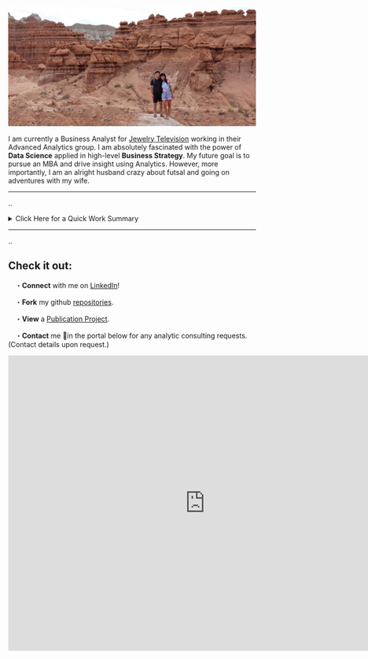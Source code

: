 
![Caption: Happiness](https://raw.githubusercontent.com/tykiww/Images/master/family/goblin_valley.jpg)

I am currently a Business Analyst for [Jewelry Television](https://www.jtv.com/) working in their Advanced Analytics group. I am absolutely fascinated with the power of <b>Data Science</b> applied in high-level <b>Business Strategy</b>. My future goal is to pursue an MBA and drive insight using Analytics. However, more importantly, I am an alright husband crazy about futsal and going on adventures with my wife.


<hr>

<p>                     ..</p>

<details> <summary> Click Here for a Quick Work Summary </summary>

<p></p>

<b> Education: </b>

<p>　・BS Statistics: <a href="https://statistics.byu.edu/">Brigham Young University</a> </p>

<b>Internships:</b>

<p>　・Business & Analytics: <a href="https://www.jtv.com/">Jewelry Television</a> </p>
<p>　・Data Science: <a href="https://lasers.llnl.gov/">Lawrence Livermore National Laboratories</a> </p>
<p>　・Business Analysis: <a href="https://www.franklincovey.com">Franklin Covey</a> </p>
<p>　・Recruitment Consulting: <a href="https://www.icon-partners.com/">Icon Partners</a> </p>

<b> Volunteer: </b>

<p>　・President: <a href="https://www.linkedin.com/company/byu-jsa/">BYU Japanese Student Association</a> </p>
<p>　・Data Consulting: <a href="http://metaworklife.com/">Meta WL</a> </p>
<p>　・Missionary: <a href="https://www.churchofjesuschrist.org/?lang=eng">The Church of Jesus Christ of Latter-Day Saints</a> </p>



<b> Research/Teaching: </b>

<p>　・Research Assistant: <a href="https://www.u-tokyo.ac.jp/en/index.html">University of Tokyo</a> </p>
<p>　・Teaching Assistant: <a href="https://statistics.byu.edu/">Brigham Young University</a> </p>

</details>



<p></p>

<hr>

<p>                     ..</p>

## Check it out:

<p>　・<strong>Connect</strong> with me on <a href="https://www.linkedin.com/in/taiki-wada">LinkedIn</a>!</p>

<p>　・<strong>Fork</strong> my github <a href="https://github.com/tykiww">repositories</a>.</p>

<p>　・<strong>View</strong> a <a href="https://doi.org/10.1016/j.burn.2017.05.003">Publication Project</a>.</p>

<p>　・<strong>Contact</strong> me 📧in the portal below for any analytic consulting requests.
(Contact details upon request.)</p>

<p> </p>
<p> </p>

<iframe src="https://docs.google.com/forms/d/e/1FAIpQLSc2SngnqnI_c--X0yhQrerCvHW_Fel1OzOFsPIjv7-t8V73Xw/viewform?embedded=true" width="800" height="600" frameborder="0" marginheight="0" marginwidth="0">Loading...</iframe>
